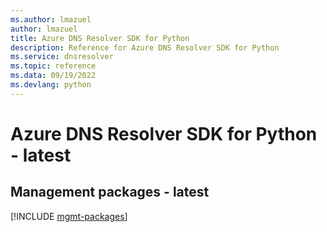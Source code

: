 ```yaml
---
ms.author: lmazuel
author: lmazuel
title: Azure DNS Resolver SDK for Python
description: Reference for Azure DNS Resolver SDK for Python
ms.service: dnsresolver
ms.topic: reference
ms.data: 09/19/2022
ms.devlang: python
---
```

# Azure DNS Resolver SDK for Python - latest

## Management packages - latest
[!INCLUDE [mgmt-packages](dns-resolver-mgmt-index.md)]